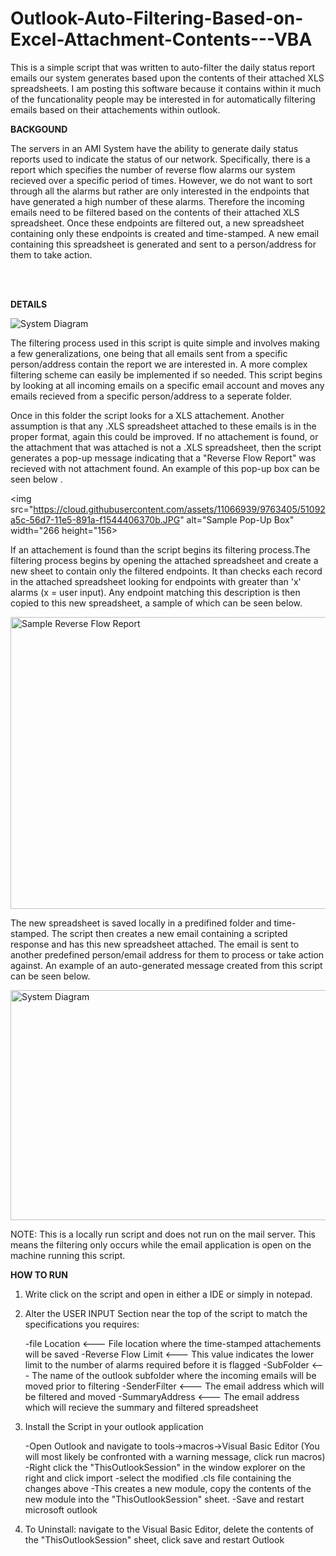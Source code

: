 # Outlook-Auto-Filtering-Based-on-Excel-Attachment-Contents---VBA


This is a simple script that was written to auto-filter the daily status report emails our system generates based upon the contents of their attached XLS spreadsheets. I am posting this software because it contains within it much of the funcationality people may be interested in for automatically filtering emails based on their attachements within outlook.

<b>BACKGOUND</b>

The servers in an AMI System have the ability to generate daily status reports used to indicate the status of our network. Specifically, there is a report which specifies the number of reverse flow alarms our system recieved over a specific period of times. However, we do not want to sort through all the alarms but rather are only interested in the endpoints that have generated a high number of these alarms. Therefore the incoming emails need to be filtered based on the contents of their attached XLS spreadsheet. Once these endpoints are filtered out, a new spreadsheet containing only these endpoints is created and time-stamped. A new email containing this spreadsheet is generated and sent to a person/address for them to take action.

</br>
</br>

<b>DETAILS</b>

![System Diagram](https://cloud.githubusercontent.com/assets/11066939/9765953/aa3ead60-56e4-11e5-909d-294635adc9e6.JPG )

The filtering process used in this script is quite simple and involves making a few generalizations, one being that all emails sent from a specific person/address contain the report we are interested in. A more complex filtering scheme can easily be implemented if so needed. This script begins by looking at all incoming emails on a specific email account and moves any emails recieved from a specific person/address to a seperate folder.

Once in this folder the script looks for a XLS attachement. Another assumption is that any .XLS spreadsheet attached to these emails is in the proper format, again this could be improved. If no attachement is found, or the attachment that was attached is not a .XLS spreadsheet, then the script generates a pop-up message indicating that a "Reverse Flow Report" was recieved with not attachment found. An example of this pop-up box can be seen below .

<img src="https://cloud.githubusercontent.com/assets/11066939/9763405/51092a5c-56d7-11e5-891a-f1544406370b.JPG" alt="Sample Pop-Up Box" width="266 height="156>

If an attachement is found than the script begins its filtering process.The filtering process begins by opening the attached spreadsheet and create a new sheet to contain only the filtered endpoints. It than checks each record in the attached spreadsheet looking for endpoints with greater than 'x' alarms (x = user input). Any endpoint matching this description is then copied to this new spreadsheet, a sample of which can be seen below.

<img src="https://cloud.githubusercontent.com/assets/11066939/9763511/f089ebf2-56d7-11e5-921e-f9234db2105e.JPG" alt="Sample Reverse Flow Report" width="526" height="467">

The new spreadsheet is saved locally in a predifined folder and time-stamped. The script then creates a new email containing a scripted response and has this new spreadsheet attached. The email is sent to another predefined person/email address for them to process or take action against. An example of an auto-generated message created from this script can be seen below.

<img src="https://cloud.githubusercontent.com/assets/11066939/9764766/cb6b889c-56de-11e5-977a-3f56dce97016.JPG" alt="System Diagram" width="567" height="368">


NOTE: This is a locally run script and does not run on the mail server. This means the filtering only occurs while the email application is open on the machine running this script.

<b>HOW TO RUN</b>

1) Write click on the script and open in either a IDE or simply in notepad.

2) Alter the USER INPUT Section near the top of the script to match the specifications you requires:

     -file Location       <--- File location where the time-stamped attachements will be saved
     -Reverse Flow Limit  <--- This value indicates the lower limit to the number of alarms required before it is flagged
     -SubFolder           <--- The name of the outlook subfolder where the incoming emails will be moved prior to filtering
     -SenderFilter        <--- The email address which will be filtered and moved
     -SummaryAddress      <--- The email address which will recieve the summary and filtered spreadsheet
3) Install the Script in your outlook application

    -Open Outlook and navigate to tools->macros->Visual Basic Editor (You will most likely be confronted with a warning message, click run macros)
    -Right click the "ThisOutlookSession" in the window explorer on the right and click import
    -select the modified .cls file containing the changes above
    -This creates a new module, copy the contents of the new module into the "ThisOutlookSession" sheet.
    -Save and restart microsoft outlook
    
4) To Uninstall: navigate to the Visual Basic Editor, delete the contents of the "ThisOutlookSession" sheet, click save and restart Outlook
